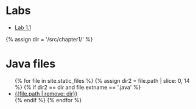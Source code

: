 # Labs
* [Lab 1.1](lab1-1.md)

{% assign dir = '/src/chapter1/' %}
# Java files
<ul>
    {% for file in site.static_files %}
    {% assign dir2 = file.path | slice: 0, 14 %}
    {% if dir2 == dir and file.extname == '.java' %}
    <li>
        <div><a href="{{file.path}}">{{file.path | remove: dir}}</a></div>
    </li>
    {% endif %}
    {% endfor %}
</ul>